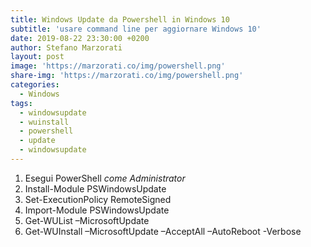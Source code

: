 ```yaml
---
title: Windows Update da Powershell in Windows 10
subtitle: 'usare command line per aggiornare Windows 10'
date: 2019-08-22 23:30:00 +0200
author: Stefano Marzorati
layout: post
image: 'https://marzorati.co/img/powershell.png'
share-img: 'https://marzorati.co/img/powershell.png'
categories:
  - Windows
tags:
  - windowsupdate
  - wuinstall
  - powershell
  - update
  - windowsupdate
---
```

1)
	Esegui PowerShell *come Administrator*   
2)
	Install-Module PSWindowsUpdate
3)
	Set-ExecutionPolicy RemoteSigned
4)
	Import-Module PSWindowsUpdate
5)
	Get-WUList –MicrosoftUpdate
6)
	Get-WUInstall –MicrosoftUpdate –AcceptAll –AutoReboot -Verbose
	
